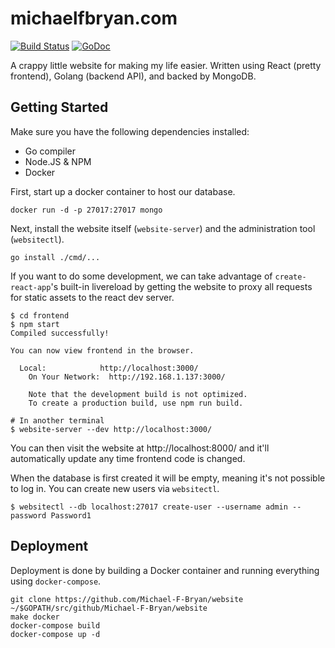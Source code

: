 # michaelfbryan.com

[![Build Status](https://travis-ci.org/Michael-F-Bryan/website.svg?branch=master)](https://travis-ci.org/Michael-F-Bryan/website)
[![GoDoc](https://godoc.org/github.com/Michael-F-Bryan/website?status.svg)](https://godoc.org/github.com/Michael-F-Bryan/website)

A crappy little website for making my life easier. Written using React (pretty
frontend), Golang (backend API), and backed by MongoDB.

## Getting Started

Make sure you have the following dependencies installed:

- Go compiler
- Node.JS & NPM
- Docker

First, start up a docker container to host our database.

```console
docker run -d -p 27017:27017 mongo
```

Next, install the website itself (`website-server`) and the administration tool
(`websitectl`).

```console
go install ./cmd/...
```

If you want to do some development, we can take advantage of
`create-react-app`'s built-in livereload by getting the website to proxy all
requests for static assets to the react dev server.

```console
$ cd frontend
$ npm start
Compiled successfully!

You can now view frontend in the browser.

  Local:            http://localhost:3000/
    On Your Network:  http://192.168.1.137:3000/

    Note that the development build is not optimized.
    To create a production build, use npm run build.

# In another terminal
$ website-server --dev http://localhost:3000/
```

You can then visit the website at http://localhost:8000/ and it'll automatically
update any time frontend code is changed.

When the database is first created it will be empty, meaning it's not possible
to log in. You can create new users via `websitectl`.

```console
$ websitectl --db localhost:27017 create-user --username admin --password Password1
```

## Deployment

Deployment is done by building a Docker container and running everything using
`docker-compose`.

```console
git clone https://github.com/Michael-F-Bryan/website ~/$GOPATH/src/github/Michael-F-Bryan/website
make docker
docker-compose build
docker-compose up -d
```

